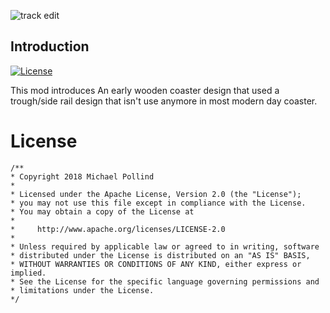 ![track edit](https://steamuserimages-a.akamaihd.net/ugc/930429331966473195/0261C31D3D56F11C6A687638F2979F5A6E18F7AB/)

## Introduction

[![License](https://img.shields.io/badge/License-Apache%202.0-blue.svg)](https://opensource.org/licenses/Apache-2.0)

This mod introduces An early wooden coaster design that used a trough/side rail design that isn't use anymore in most modern day coaster.

# License

```
/**
* Copyright 2018 Michael Pollind
*
* Licensed under the Apache License, Version 2.0 (the "License");
* you may not use this file except in compliance with the License.
* You may obtain a copy of the License at
*
*     http://www.apache.org/licenses/LICENSE-2.0
*
* Unless required by applicable law or agreed to in writing, software
* distributed under the License is distributed on an "AS IS" BASIS,
* WITHOUT WARRANTIES OR CONDITIONS OF ANY KIND, either express or implied.
* See the License for the specific language governing permissions and
* limitations under the License.
*/

```